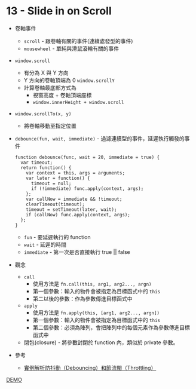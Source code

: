 # 13 - Slide in on Scroll

- 卷軸事件
    - `scroll` - 跟卷軸有關的事件(連續處發型的事件)
    - `mousewheel` - 單純與滑鼠滾輪有關的事件
- `window.scroll`
    - 有分為 X 與 Y 方向
    - Y 方向的卷軸頂端為 0 `window.scrollY`
    - 計算卷軸最底部方式為
        - 視窗高度 + 卷軸頂端座標
        - `window.innerHeight + window.scroll`
- `window.scrollTo(x, y)`
    - 將卷軸移動至指定位置


- `debounce(fun, wait, immediate)` - 過濾連續型的事件，延遲執行觸發的事件
    ```
    function debounce(func, wait = 20, immediate = true) {
      var timeout;
      return function() {
        var context = this, args = arguments;
        var later = function() {
          timeout = null;
          if (!immediate) func.apply(context, args);
        };
        var callNow = immediate && !timeout;
        clearTimeout(timeout);
        timeout = setTimeout(later, wait);
        if (callNow) func.apply(context, args);
      };
    }
    ```
    - `fun` - 要延遲執行的 function
    - `wait` - 延遲的時間
    - `immediate` - 第一次是否直接執行 true || false

- 觀念
    - `call`
        - 使用方法是 `fn.call(this, arg1, arg2..., argn)`
        - 第一個參數：輸入的物件會被指定為目標函式中的 `this`
        - 第二以後的參數：作為參數傳進目標函式中
    - `apply`
        - 使用方法是 `fn.apply(this, [arg1, arg2..., argn])`
        - 第一個參數：輸入的物件會被指定為目標函式中的 `this`
        - 第二個參數：必須為陣列，會把陣列中的每個元素作為參數傳進目標函式中
    - 閉包(closure) - 將參數封閉於 function 內，類似於 private 參數。

- 參考
    - [實例解析防抖動（Debouncing）和節流閥（Throttling）](https://jinlong.github.io/2016/04/24/Debouncing-and-Throttling-Explained-Through-Examples/)

[DEMO](https://gn00678465.github.io/JavaScript_30_exercise/http://127.0.0.1:5500/13%20-%20Slide%20in%20on%20Scroll/index-EXERCISE.html)